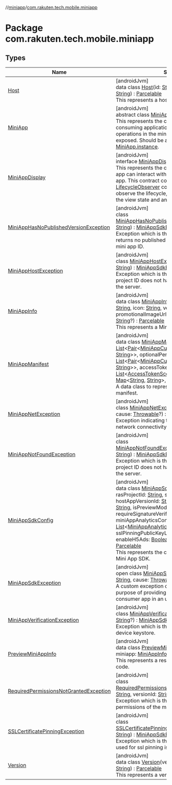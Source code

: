 //[miniapp](../../index.md)/[com.rakuten.tech.mobile.miniapp](index.md)

# Package com.rakuten.tech.mobile.miniapp

## Types

| Name | Summary |
|---|---|
| [Host](-host/index.md) | [androidJvm]<br>data class [Host](-host/index.md)(id: [String](https://kotlinlang.org/api/latest/jvm/stdlib/kotlin/-string/index.html), subscriptionKey: [String](https://kotlinlang.org/api/latest/jvm/stdlib/kotlin/-string/index.html)) : [Parcelable](https://developer.android.com/reference/kotlin/android/os/Parcelable.html)<br>This represents a host entity of a Mini App. |
| [MiniApp](-mini-app/index.md) | [androidJvm]<br>abstract class [MiniApp](-mini-app/index.md)<br>This represents the contract between the consuming application and the SDK by which operations in the mini app ecosystem are exposed. Should be accessed via [MiniApp.instance](-mini-app/-companion/instance.md). |
| [MiniAppDisplay](-mini-app-display/index.md) | [androidJvm]<br>interface [MiniAppDisplay](-mini-app-display/index.md) : [LifecycleObserver](https://developer.android.com/reference/kotlin/androidx/lifecycle/LifecycleObserver.html)<br>This represents the contract by which the host app can interact with the display unit of the mini app. This contract complies to Android's [LifecycleObserver](https://developer.android.com/reference/kotlin/androidx/lifecycle/LifecycleObserver.html) contract, and when made to observe the lifecycle, it automatically clears up the view state and any services registered with. |
| [MiniAppHasNoPublishedVersionException](-mini-app-has-no-published-version-exception/index.md) | [androidJvm]<br>class [MiniAppHasNoPublishedVersionException](-mini-app-has-no-published-version-exception/index.md)(appId: [String](https://kotlinlang.org/api/latest/jvm/stdlib/kotlin/-string/index.html)) : [MiniAppSdkException](-mini-app-sdk-exception/index.md)<br>Exception which is thrown when the server returns no published versions for the provided mini app ID. |
| [MiniAppHostException](-mini-app-host-exception/index.md) | [androidJvm]<br>class [MiniAppHostException](-mini-app-host-exception/index.md)(serverMessage: [String](https://kotlinlang.org/api/latest/jvm/stdlib/kotlin/-string/index.html)) : [MiniAppSdkException](-mini-app-sdk-exception/index.md)<br>Exception which is thrown when the provided project ID does not have any mini app exist on the server. |
| [MiniAppInfo](-mini-app-info/index.md) | [androidJvm]<br>data class [MiniAppInfo](-mini-app-info/index.md)(id: [String](https://kotlinlang.org/api/latest/jvm/stdlib/kotlin/-string/index.html), displayName: [String](https://kotlinlang.org/api/latest/jvm/stdlib/kotlin/-string/index.html), icon: [String](https://kotlinlang.org/api/latest/jvm/stdlib/kotlin/-string/index.html), version: [Version](-version/index.md), promotionalImageUrl: [String](https://kotlinlang.org/api/latest/jvm/stdlib/kotlin/-string/index.html)?, promotionalText: [String](https://kotlinlang.org/api/latest/jvm/stdlib/kotlin/-string/index.html)?) : [Parcelable](https://developer.android.com/reference/kotlin/android/os/Parcelable.html)<br>This represents a Mini App entity. |
| [MiniAppManifest](-mini-app-manifest/index.md) | [androidJvm]<br>data class [MiniAppManifest](-mini-app-manifest/index.md)(requiredPermissions: [List](https://kotlinlang.org/api/latest/jvm/stdlib/kotlin.collections/-list/index.html)&lt;[Pair](https://kotlinlang.org/api/latest/jvm/stdlib/kotlin/-pair/index.html)&lt;[MiniAppCustomPermissionType](../com.rakuten.tech.mobile.miniapp.permission/-mini-app-custom-permission-type/index.md), [String](https://kotlinlang.org/api/latest/jvm/stdlib/kotlin/-string/index.html)&gt;&gt;, optionalPermissions: [List](https://kotlinlang.org/api/latest/jvm/stdlib/kotlin.collections/-list/index.html)&lt;[Pair](https://kotlinlang.org/api/latest/jvm/stdlib/kotlin/-pair/index.html)&lt;[MiniAppCustomPermissionType](../com.rakuten.tech.mobile.miniapp.permission/-mini-app-custom-permission-type/index.md), [String](https://kotlinlang.org/api/latest/jvm/stdlib/kotlin/-string/index.html)&gt;&gt;, accessTokenPermissions: [List](https://kotlinlang.org/api/latest/jvm/stdlib/kotlin.collections/-list/index.html)&lt;[AccessTokenScope](../com.rakuten.tech.mobile.miniapp.permission/-access-token-scope/index.md)&gt;, customMetaData: [Map](https://kotlinlang.org/api/latest/jvm/stdlib/kotlin.collections/-map/index.html)&lt;[String](https://kotlinlang.org/api/latest/jvm/stdlib/kotlin/-string/index.html), [String](https://kotlinlang.org/api/latest/jvm/stdlib/kotlin/-string/index.html)&gt;, versionId: [String](https://kotlinlang.org/api/latest/jvm/stdlib/kotlin/-string/index.html))<br>A data class to represent data in the mini app's manifest. |
| [MiniAppNetException](-mini-app-net-exception/index.md) | [androidJvm]<br>class [MiniAppNetException](-mini-app-net-exception/index.md)(message: [String](https://kotlinlang.org/api/latest/jvm/stdlib/kotlin/-string/index.html), cause: [Throwable](https://kotlinlang.org/api/latest/jvm/stdlib/kotlin/-throwable/index.html)?) : [MiniAppSdkException](-mini-app-sdk-exception/index.md)<br>Exception indicating that there was an issue with network connectivity. |
| [MiniAppNotFoundException](-mini-app-not-found-exception/index.md) | [androidJvm]<br>class [MiniAppNotFoundException](-mini-app-not-found-exception/index.md)(serverMessage: [String](https://kotlinlang.org/api/latest/jvm/stdlib/kotlin/-string/index.html)) : [MiniAppSdkException](-mini-app-sdk-exception/index.md)<br>Exception which is thrown when the provided project ID does not have any mini app exist on the server. |
| [MiniAppSdkConfig](-mini-app-sdk-config/index.md) | [androidJvm]<br>data class [MiniAppSdkConfig](-mini-app-sdk-config/index.md)(baseUrl: [String](https://kotlinlang.org/api/latest/jvm/stdlib/kotlin/-string/index.html), rasProjectId: [String](https://kotlinlang.org/api/latest/jvm/stdlib/kotlin/-string/index.html), subscriptionKey: [String](https://kotlinlang.org/api/latest/jvm/stdlib/kotlin/-string/index.html), hostAppVersionId: [String](https://kotlinlang.org/api/latest/jvm/stdlib/kotlin/-string/index.html), hostAppUserAgentInfo: [String](https://kotlinlang.org/api/latest/jvm/stdlib/kotlin/-string/index.html), isPreviewMode: [Boolean](https://kotlinlang.org/api/latest/jvm/stdlib/kotlin/-boolean/index.html), requireSignatureVerification: [Boolean](https://kotlinlang.org/api/latest/jvm/stdlib/kotlin/-boolean/index.html), miniAppAnalyticsConfigList: [List](https://kotlinlang.org/api/latest/jvm/stdlib/kotlin.collections/-list/index.html)&lt;[MiniAppAnalyticsConfig](../com.rakuten.tech.mobile.miniapp.analytics/-mini-app-analytics-config/index.md)&gt;, sslPinningPublicKeyList: [List](https://kotlinlang.org/api/latest/jvm/stdlib/kotlin.collections/-list/index.html)&lt;[String](https://kotlinlang.org/api/latest/jvm/stdlib/kotlin/-string/index.html)&gt;, enableH5Ads: [Boolean](https://kotlinlang.org/api/latest/jvm/stdlib/kotlin/-boolean/index.html), storageMaxSizeKB: [Int](https://kotlinlang.org/api/latest/jvm/stdlib/kotlin/-int/index.html)) : [Parcelable](https://developer.android.com/reference/kotlin/android/os/Parcelable.html)<br>This represents the configuration settings for the Mini App SDK. |
| [MiniAppSdkException](-mini-app-sdk-exception/index.md) | [androidJvm]<br>open class [MiniAppSdkException](-mini-app-sdk-exception/index.md)(message: [String](https://kotlinlang.org/api/latest/jvm/stdlib/kotlin/-string/index.html), cause: [Throwable](https://kotlinlang.org/api/latest/jvm/stdlib/kotlin/-throwable/index.html)?) : [Exception](https://developer.android.com/reference/kotlin/java/lang/Exception.html)<br>A custom exception class which treats the purpose of providing error information to the consumer app in an unified way. |
| [MiniAppVerificationException](-mini-app-verification-exception/index.md) | [androidJvm]<br>class [MiniAppVerificationException](-mini-app-verification-exception/index.md)(message: [String](https://kotlinlang.org/api/latest/jvm/stdlib/kotlin/-string/index.html)?) : [MiniAppSdkException](-mini-app-sdk-exception/index.md)<br>Exception which is thrown when cannot verify device keystore. |
| [PreviewMiniAppInfo](-preview-mini-app-info/index.md) | [androidJvm]<br>data class [PreviewMiniAppInfo](-preview-mini-app-info/index.md)(host: [Host](-host/index.md), miniapp: [MiniAppInfo](-mini-app-info/index.md)) : [Parcelable](https://developer.android.com/reference/kotlin/android/os/Parcelable.html)<br>This represents a response entity for preview code. |
| [RequiredPermissionsNotGrantedException](-required-permissions-not-granted-exception/index.md) | [androidJvm]<br>class [RequiredPermissionsNotGrantedException](-required-permissions-not-granted-exception/index.md)(appId: [String](https://kotlinlang.org/api/latest/jvm/stdlib/kotlin/-string/index.html), versionId: [String](https://kotlinlang.org/api/latest/jvm/stdlib/kotlin/-string/index.html)) : [MiniAppSdkException](-mini-app-sdk-exception/index.md)<br>Exception which is thrown when the required permissions of the manifest are not granted. |
| [SSLCertificatePinningException](-s-s-l-certificate-pinning-exception/index.md) | [androidJvm]<br>class [SSLCertificatePinningException](-s-s-l-certificate-pinning-exception/index.md)(serverMessage: [String](https://kotlinlang.org/api/latest/jvm/stdlib/kotlin/-string/index.html)) : [MiniAppSdkException](-mini-app-sdk-exception/index.md)<br>Exception which is thrown when the public key used for ssl pinning is mismatched. |
| [Version](-version/index.md) | [androidJvm]<br>data class [Version](-version/index.md)(versionTag: [String](https://kotlinlang.org/api/latest/jvm/stdlib/kotlin/-string/index.html), versionId: [String](https://kotlinlang.org/api/latest/jvm/stdlib/kotlin/-string/index.html)) : [Parcelable](https://developer.android.com/reference/kotlin/android/os/Parcelable.html)<br>This represents a version entity of a Mini App. |

